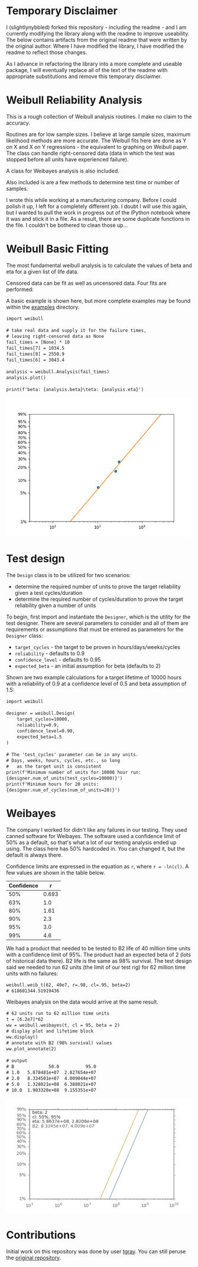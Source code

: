# Temporary Disclaimer

I (slightlynybbled) forked this repository - including the readme - and I am currently modifying the library along with the readme to improve useability.  The below contains artifacts from the original readme that were written by the original author.  Where I have modified the library, I have modified the readme to reflect those changes.

As I advance in refactoring the library into a more complete and useable package, I will eventually replace all of the text of the readme with appropriate substitutions and remove this temporary disclaimer.

# Weibull Reliability Analysis

This is a rough collection of Weibull analysis routines.  I make no claim to the accuracy.

Routines are for low sample sizes.  I believe at large sample sizes, maximum likelihood methods are more accurate.  The Weibull fits here are done as Y on X and X on Y regressions - the equivalent to graphing on Weibull paper.  The class can handle right-censored data (data in which the test was stopped before all units have experienced failure).

A class for Weibayes analysis is also included.

Also included is are a few methods to determine test time or number of samples.

I wrote this while working at a manufacturing company.  Before I could polish it up, I left for a completely different job.  I doubt I will use this again, but I wanted to pull the work in progress out of the iPython notebook where it was and stick it in a file.  As a result, there are some duplicate functions in the file.  I couldn't be bothered to clean those up...

# Weibull Basic Fitting

The most fundamental weibull analysis is to calculate the values of beta and eta for a given list of life data.

Censored data can be fit as well as uncensored data.  Four fits are performed:

A basic example is shown here, but more complete examples may be found within the [examples](examples/) directory.

    import weibull
    
    # take real data and supply it for the failure times,
    # leaving right-censored data as None
    fail_times = [None] * 10
    fail_times[7] = 1034.5
    fail_times[8] = 2550.9
    fail_times[6] = 3043.4
    
    analysis = weibull.Analysis(fail_times)
    analysis.plot()
    
    print(f'beta: {analysis.beta}\teta: {analysis.eta}')

![weibull _fit](images/weibull-fit.png)

# Test design

The `Design` class is to be utilized for two scenarios:

 - determine the required number of units to prove the target reliability given a test cycles/duration
 - determine the required number of cycles/duration to prove the target reliability given a number of units
 
To begin, first import and instantiate the `Designer`, which is the utility for the test designer.  There are several parameters to consider and all of them are requirements or assumptions that must be entered as parameters for the `Designer` class:

 - `target_cycles` - the target to be proven in hours/days/weeks/cycles
 - `reliability` - defaults to 0.9
 - `confidence_level` - defaults to 0.95
 - `expected_beta` - an initial assumption for beta (defaults to 2)

Shown are two example calculations for a target lifetime of 10000 hours with a reliability of 0.9 at a confidence level of 0.5 and beta assumption of 1.5:

    import weibull
    
    designer = weibull.Design(
        target_cycles=10000,
        reliability=0.9,
        confidence_level=0.90,
        expected_beta=1.5
    )
    
    # The 'test_cycles' parameter can be in any units.
    # Days, weeks, hours, cycles, etc., so long
    #   as the target unit is consistent
    print(f'Minimum number of units for 10000 hour run: {designer.num_of_units(test_cycles=10000)}')
    print(f'Minimum hours for 20 units: {designer.num_of_cycles(num_of_units=20)}')

# Weibayes

The company I worked for didn't like any failures in our testing.  They used canned software for Weibayes.  The software used a confidence limit of 50% as a default, so that's what a lot of our testing analysis ended up using.  The class here has 50% hardcoded in.  You can changed it, but the default is always there.

Confidence limits are expressed in the equation as `r`, where `r = -ln(cl)`.  A few values are shown in the table below.

 | Confidence   | r     | 
 | ------------ | ----- | 
 | 50%          | 0.693 | 
 | 63%          | 1.0   | 
 | 80%          | 1.61  | 
 | 90%          | 2.3   | 
 | 95%          | 3.0   | 
 | 99%          | 4.6   | 

 We had a product that needed to be tested to B2 life of 40 million time units with a confidence limit of 95%.  The product had an expected beta of 2 (lots of historical data there).  B2 life is the same as 98% survival.  The test design said we needed to run 62 units (the limit of our test rig) for 62 million time units with no failures:

    weibull.weib_t(62, 40e7, r=.98, cl=.95, beta=2)
    # 618601344.51919436

Weibayes analysis on the data would arrive at the same result.

    # 62 units run to 62 million time units
    t = [6.2e7]*62
    ww = weibull.weibayes(t, cl = 95, beta = 2)
    # display plot and lifetime block
    ww.display()
    # annotate with B2 (98% survival) values
    ww.plot_annotate(2)

    # output
    # B             50.0          95.0
    # 1.0   5.878481e+07  2.827654e+07
    # 2.0   8.334501e+07  4.009044e+07
    # 5.0   1.328021e+08  6.388021e+07
    # 10.0  1.903328e+08  9.155351e+07

![weibayes](images/weibayes.png)

# Contributions

Initial work on this repository was done by user [tgray](https://github.com/tgray).  You can still peruse the [original repository](https://github.com/tgray/weibull).
